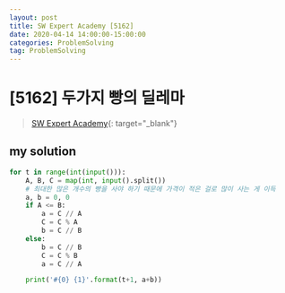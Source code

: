 ```yaml
---
layout: post
title: SW Expert Academy [5162]
date: 2020-04-14 14:00:00-15:00:00
categories: ProblemSolving
tag: ProblemSolving
---
```


# [5162] 두가지 빵의 딜레마
> [SW Expert Academy](https://swexpertacademy.com/main/main.do){: target="_blank"}

## my solution
```python
for t in range(int(input())):
    A, B, C = map(int, input().split())
    # 최대한 많은 개수의 빵을 사야 하기 때문에 가격이 적은 걸로 많이 사는 게 이득
    a, b = 0, 0
    if A <= B:
        a = C // A
        C = C % A
        b = C // B
    else:
        b = C // B
        C = C % B
        a = C // A

    print('#{0} {1}'.format(t+1, a+b))
```
